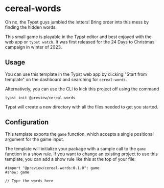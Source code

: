 # cereal-words
Oh no, the Typst guys jumbled the letters! Bring order into this mess by finding the hidden words.

This small game is playable in the Typst editor and best enjoyed with the web
app or `typst watch`. It was first released for the 24 Days to Christmas
campaign in winter of 2023.

## Usage
You can use this template in the Typst web app by clicking "Start from template"
on the dashboard and searching for `cereal-words`.

Alternatively, you can use the CLI to kick this project off using the command
```
typst init @preview/cereal-words
```

Typst will create a new directory with all the files needed to get you started.

## Configuration
This template exports the `game` function, which accepts a single positional argument for the game input.

The template will initialize your package with a sample call to the `game`
function in a show rule. If you  want to change an existing project to use this
template, you can add a show rule like this at the top of your file:

```typ
#import "@preview/cereal-words:0.1.0": game
#show: game

// Type the words here
```
